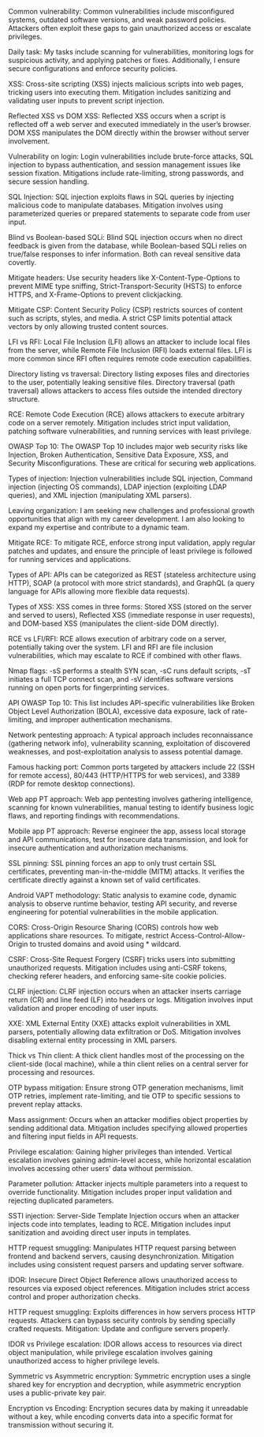 Common vulnerability: Common vulnerabilities include misconfigured systems, outdated software versions, and weak password policies. Attackers often exploit these gaps to gain unauthorized access or escalate privileges.

Daily task: My tasks include scanning for vulnerabilities, monitoring logs for suspicious activity, and applying patches or fixes. Additionally, I ensure secure configurations and enforce security policies.

XSS: Cross-site scripting (XSS) injects malicious scripts into web pages, tricking users into executing them. Mitigation includes sanitizing and validating user inputs to prevent script injection.

Reflected XSS vs DOM XSS: Reflected XSS occurs when a script is reflected off a web server and executed immediately in the user’s browser. DOM XSS manipulates the DOM directly within the browser without server involvement.

Vulnerability on login: Login vulnerabilities include brute-force attacks, SQL injection to bypass authentication, and session management issues like session fixation. Mitigations include rate-limiting, strong passwords, and secure session handling.

SQL Injection: SQL injection exploits flaws in SQL queries by injecting malicious code to manipulate databases. Mitigation involves using parameterized queries or prepared statements to separate code from user input.

Blind vs Boolean-based SQLi: Blind SQL injection occurs when no direct feedback is given from the database, while Boolean-based SQLi relies on true/false responses to infer information. Both can reveal sensitive data covertly.

Mitigate headers: Use security headers like X-Content-Type-Options to prevent MIME type sniffing, Strict-Transport-Security (HSTS) to enforce HTTPS, and X-Frame-Options to prevent clickjacking.

Mitigate CSP: Content Security Policy (CSP) restricts sources of content such as scripts, styles, and media. A strict CSP limits potential attack vectors by only allowing trusted content sources.

LFI vs RFI: Local File Inclusion (LFI) allows an attacker to include local files from the server, while Remote File Inclusion (RFI) loads external files. LFI is more common since RFI often requires remote code execution capabilities.

Directory listing vs traversal: Directory listing exposes files and directories to the user, potentially leaking sensitive files. Directory traversal (path traversal) allows attackers to access files outside the intended directory structure.

RCE: Remote Code Execution (RCE) allows attackers to execute arbitrary code on a server remotely. Mitigation includes strict input validation, patching software vulnerabilities, and running services with least privilege.

OWASP Top 10: The OWASP Top 10 includes major web security risks like Injection, Broken Authentication, Sensitive Data Exposure, XSS, and Security Misconfigurations. These are critical for securing web applications.

Types of injection: Injection vulnerabilities include SQL injection, Command injection (injecting OS commands), LDAP injection (exploiting LDAP queries), and XML injection (manipulating XML parsers).

Leaving organization: I am seeking new challenges and professional growth opportunities that align with my career development. I am also looking to expand my expertise and contribute to a dynamic team.

Mitigate RCE: To mitigate RCE, enforce strong input validation, apply regular patches and updates, and ensure the principle of least privilege is followed for running services and applications.

Types of API: APIs can be categorized as REST (stateless architecture using HTTP), SOAP (a protocol with more strict standards), and GraphQL (a query language for APIs allowing more flexible data requests).

Types of XSS: XSS comes in three forms: Stored XSS (stored on the server and served to users), Reflected XSS (immediate response in user requests), and DOM-based XSS (manipulates the client-side DOM directly).

RCE vs LFI/RFI: RCE allows execution of arbitrary code on a server, potentially taking over the system. LFI and RFI are file inclusion vulnerabilities, which may escalate to RCE if combined with other flaws.

Nmap flags: -sS performs a stealth SYN scan, -sC runs default scripts, -sT initiates a full TCP connect scan, and -sV identifies software versions running on open ports for fingerprinting services.

API OWASP Top 10: This list includes API-specific vulnerabilities like Broken Object Level Authorization (BOLA), excessive data exposure, lack of rate-limiting, and improper authentication mechanisms.

Network pentesting approach: A typical approach includes reconnaissance (gathering network info), vulnerability scanning, exploitation of discovered weaknesses, and post-exploitation analysis to assess potential damage.

Famous hacking port: Common ports targeted by attackers include 22 (SSH for remote access), 80/443 (HTTP/HTTPS for web services), and 3389 (RDP for remote desktop connections).

Web app PT approach: Web app pentesting involves gathering intelligence, scanning for known vulnerabilities, manual testing to identify business logic flaws, and reporting findings with recommendations.

Mobile app PT approach: Reverse engineer the app, assess local storage and API communications, test for insecure data transmission, and look for insecure authentication and authorization mechanisms.

SSL pinning: SSL pinning forces an app to only trust certain SSL certificates, preventing man-in-the-middle (MITM) attacks. It verifies the certificate directly against a known set of valid certificates.

Android VAPT methodology: Static analysis to examine code, dynamic analysis to observe runtime behavior, testing API security, and reverse engineering for potential vulnerabilities in the mobile application.

CORS: Cross-Origin Resource Sharing (CORS) controls how web applications share resources. To mitigate, restrict Access-Control-Allow-Origin to trusted domains and avoid using * wildcard.

CSRF: Cross-Site Request Forgery (CSRF) tricks users into submitting unauthorized requests. Mitigation includes using anti-CSRF tokens, checking referer headers, and enforcing same-site cookie policies.

CLRF injection: CLRF injection occurs when an attacker inserts carriage return (CR) and line feed (LF) into headers or logs. Mitigation involves input validation and proper encoding of user inputs.

XXE: XML External Entity (XXE) attacks exploit vulnerabilities in XML parsers, potentially allowing data exfiltration or DoS. Mitigation involves disabling external entity processing in XML parsers.

Thick vs Thin client: A thick client handles most of the processing on the client-side (local machine), while a thin client relies on a central server for processing and resources.

OTP bypass mitigation: Ensure strong OTP generation mechanisms, limit OTP retries, implement rate-limiting, and tie OTP to specific sessions to prevent replay attacks.

Mass assignment: Occurs when an attacker modifies object properties by sending additional data. Mitigation includes specifying allowed properties and filtering input fields in API requests.

Privilege escalation: Gaining higher privileges than intended. Vertical escalation involves gaining admin-level access, while horizontal escalation involves accessing other users’ data without permission.

Parameter pollution: Attacker injects multiple parameters into a request to override functionality. Mitigation includes proper input validation and rejecting duplicated parameters.

SSTI injection: Server-Side Template Injection occurs when an attacker injects code into templates, leading to RCE. Mitigation includes input sanitization and avoiding direct user inputs in templates.

HTTP request smuggling: Manipulates HTTP request parsing between frontend and backend servers, causing desynchronization. Mitigation includes using consistent request parsers and updating server software.

IDOR: Insecure Direct Object Reference allows unauthorized access to resources via exposed object references. Mitigation includes strict access control and proper authorization checks.

HTTP request smuggling: Exploits differences in how servers process HTTP requests. Attackers can bypass security controls by sending specially crafted requests. Mitigation: Update and configure servers properly.

IDOR vs Privilege escalation: IDOR allows access to resources via direct object manipulation, while privilege escalation involves gaining unauthorized access to higher privilege levels.

Symmetric vs Asymmetric encryption: Symmetric encryption uses a single shared key for encryption and decryption, while asymmetric encryption uses a public-private key pair.

Encryption vs Encoding: Encryption secures data by making it unreadable without a key, while encoding converts data into a specific format for transmission without securing it.
